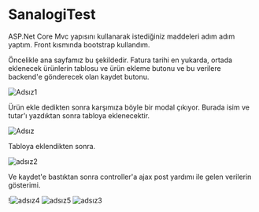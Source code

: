 # SanalogiTest

ASP.Net Core Mvc yapısını kullanarak istediğiniz maddeleri adım adım yaptım. Front kısmında bootstrap kullandım.

Öncelikle ana sayfamız bu şekildedir. Fatura tarihi en yukarda, ortada eklenecek ürünlerin tablosu ve ürün ekleme butonu ve bu verilere backend'e gönderecek olan
kaydet butonu.

![Adsız1](https://user-images.githubusercontent.com/50601213/150565068-2fd0f92c-a8cf-48b6-b25d-375d5bd20be2.png)


Ürün ekle dedikten sonra karşımıza böyle bir modal çıkıyor. Burada isim ve tutar'ı yazdıktan sonra tabloya eklenecektir.

![Adsız](https://user-images.githubusercontent.com/50601213/150565136-871927e2-b3ce-46a7-948e-15cff8d40f76.png)

Tabloya eklendikten sonra.

![adsız2](https://user-images.githubusercontent.com/50601213/150565242-4f271da5-3735-42f3-a7f8-e915b9660aaa.png)

Ve kaydet'e bastıktan sonra controller'a ajax post yardımı ile gelen verilerin gösterimi.

!![adsız4](https://user-images.githubusercontent.com/50601213/150565225-10ed049a-e9e9-4f8e-999f-dee843ffb291.png)
![adsız5](https://user-images.githubusercontent.com/50601213/150565211-21d8dcd2-d3e8-4097-bed2-8cfc330e3f66.png)
![adsız3](https://user-images.githubusercontent.com/50601213/150565215-9a985fbc-fe1c-48f5-bb0c-f85c14ceb1ae.png)
